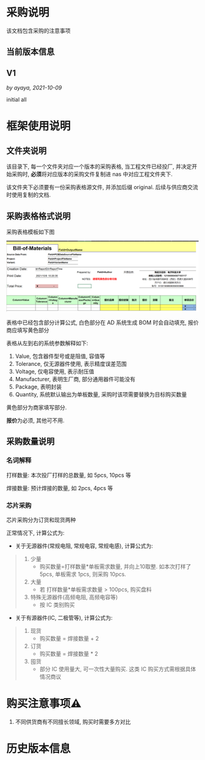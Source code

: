 # 采购说明

该文档包含采购的注意事项

## 当前版本信息

## V1

*by ayaya, 2021-10-09*

initial all



# 框架使用说明

## 文件夹说明

该目录下, 每一个文件夹对应一个版本的采购表格, 当工程文件已经投厂, 并决定开始采购时, **必须**将对应版本的采购文件复制进 nas 中对应工程文件夹下. 

该文件夹下必须要有一份采购表格源文件, 并添加后缀 original. 后续与供应商交流时使用复制的文档.

## 采购表格格式说明

采购表格模板如下图

![image-20211009102043114](.img/image-20211009102043114.png)

表格中已经包含部分计算公式, 白色部分在 AD 系统生成 BOM 时会自动填充, 报价商应填写黄色部分

表格从左到右的系统参数解释如下:

1. Value, 包含器件型号或是阻值, 容值等
2. Tolerance, 仅无源器件使用, 表示精度误差范围
3. Voltage, 仅电容使用, 表示耐压值
4. Manufacturer, 表明生厂商, 部分通用器件可能没有
5. Package, 表明封装
6. Quantity, 系统默认输出为单板数量, 采购时该项需要替换为目标购买数量

黄色部分为商家填写部分. 

**报价**为必须, 其他可不用.

## 采购数量说明

### 名词解释

打样数量: 本次投厂打样的总数量, 如 5pcs, 10pcs 等

焊接数量: 预计焊接的数量, 如 2pcs, 4pcs 等

### 芯片采购

芯片采购分为订货和现货两种

正常情况下, 计算公式为:

* 关于无源器件(常规电阻, 常规电容, 常规电感), 计算公式为: 

> 1. 少量
>    * 购买数量=打样数量*单板需求数量, 并向上10取整. 
>      如本次打样了 5pcs, 单板需求 1pcs, 则采购 10pcs. 
> 2. 大量
>    * 若 打样数量*单板需求数量 > 100pcs, 购买盘料
> 3. 特殊无源器件(高频电阻, 高频电容等)
>    * 按 IC 类别购买

* 关于有源器件(IC, 二极管等), 计算公式为:

> 1. 现货
>    * 购买数量 = 焊接数量 + 2
> 2. 订货
>    * 购买数量 = 焊接数量 * 2
> 3. 囤货
>    * 部分 IC 使用量大, 可一次性大量购买. 这类 IC 购买方式需根据具体情况商议

# 购买注意事项⚠

1. 不同供货商有不同擅长领域, 购买时需要多方对比



# 历史版本信息

